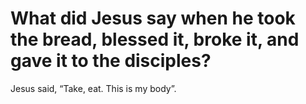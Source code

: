 # What did Jesus say when he took the bread, blessed it, broke it, and gave it to the disciples?

Jesus said, “Take, eat. This is my body”.
